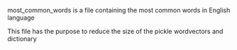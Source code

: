 most_common_words is a file containing the most common words in English language

This file has the purpose to reduce the size of the pickle wordvectors and dictionary

